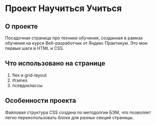 # Проект Научиться Учиться


## О проекте
Посадочная страница про техники обучения, созданная в рамках обучения на курсе Веб-разработчик от Яндекс Практикум. Это мои первые шаги в HTML и CSS.

## Что использовано на странице
1. flex и grid-layout
2. iframes
3. псевдоклассы
 

## Особенности проекта
Файловая структура CSS создана по методолгии БЭМ, что позволяет легко переиспользовать блоки для разных секций страницы.

